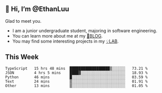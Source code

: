 ## 👋 Hi, I’m @EthanLuu

Glad to meet you.

- I am a junior undergraduate student, majoring in software engineering.
- You can learn more about me at my [📝BLOG](https://blog.ethanloo.cn).
- You may find some interesting projects in my [💡LAB](https://lab.ethanloo.cn).

## This Week
<!--START_SECTION:waka-->
```text
TypeScript   15 hrs 48 mins  ██████████████████▒░░░░░░   73.21 % 
JSON         4 hrs 5 mins    ████▓░░░░░░░░░░░░░░░░░░░░   18.93 % 
Python       46 mins         █░░░░░░░░░░░░░░░░░░░░░░░░   03.59 % 
Text         24 mins         ▒░░░░░░░░░░░░░░░░░░░░░░░░   01.91 % 
Other        13 mins         ▒░░░░░░░░░░░░░░░░░░░░░░░░   01.05 % 
```
<!--END_SECTION:waka-->
